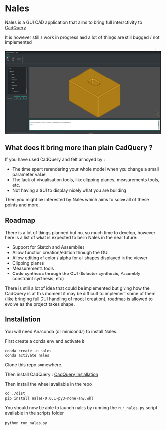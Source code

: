 # Nales

Nales is a GUI CAD application that aims to bring full interactivity to [CadQuery](https://github.com/CadQuery/cadquery/blob/master/README.md)

It is however still a work in progress and a lot of things are still bugged / not implemented


![Nales](./docs/readme_img_presentation.PNG)

## What does it bring more than plain CadQuery ?

If you have used CadQuery and felt annoyed by :
- The time spent rerendering your whole model when you change a small parameter value
- The lack of visualisation tools, like clipping planes, measurements tools, etc.
- Not having a GUI to display nicely what you are building

Then you might be interested by Nales which aims to solve all of these points and more.

## Roadmap

There is a lot of things planned but not so much time to develop, however here is a list of what is expected to be in Nales in the near future:

- Support for Sketch and Assemblies
- Allow function creation/edition through the GUI
- Allow editing of color / alpha for all shapes displayed in the viewer
- Clipping planes
- Measurements tools
- Code synthesis through the GUI (Selector synthesis, Assembly constraint synthesis, etc)

There is still a lot of idea that could be implemented but giving how the CadQuery is at this moment it may be difficult to implement some of them (like bringing full GUI handling of model creation), roadmap is allowed to evolve as the project takes shape.

## Installation 

You will need Anaconda (or miniconda) to install Nales.

First create a conda env and activate it

```
conda create -n nales
conda activate nales
```

Clone this repo somewhere.


Then install CadQuery :
[CadQuery Installation](https://github.com/CadQuery/cadquery#getting-started) 

Then install the wheel available in the repo 

```
cd ./dist
pip install nales-0.0.1-py3-none-any.whl
```

You should now be able to launch nales by running the `run_nales.py` script available in the scripts folder

`python run_nales.py`
